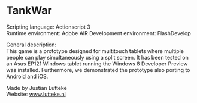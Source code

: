 TankWar
=======

Scripting language:       Actionscript 3  <br/>
Runtime environment:      Adobe AIR
Development environment:  FlashDevelop  <br/>

General description: <br/>
This game is a prototype designed for multitouch tablets where multiple people can play simultaneously using a 
split screen. It has been tested on an Asus EP121 Windows tablet running the Windows 8 Developer Preview was 
installed. Furthermore, we demonstrated the prototype also porting to Android and iOS.

Made by Justian Lutteke  <br/>
Website: www.lutteke.nl
